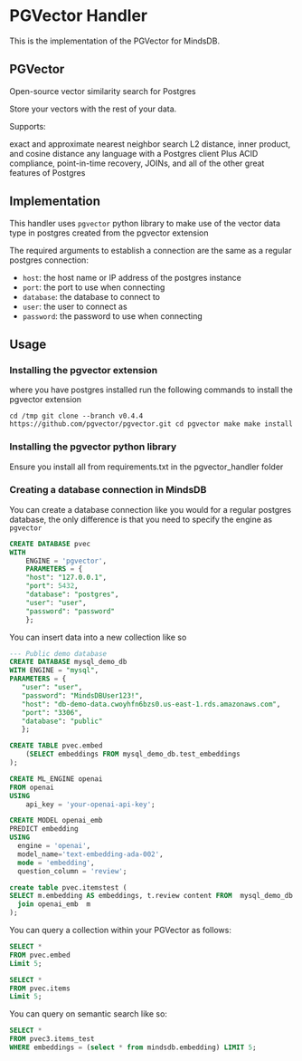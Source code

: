 # PGVector Handler

This is the implementation of the PGVector for MindsDB.

## PGVector

Open-source vector similarity search for Postgres

Store your vectors with the rest of your data. 

Supports:

exact and approximate nearest neighbor search
L2 distance, inner product, and cosine distance
any language with a Postgres client
Plus ACID compliance, point-in-time recovery, JOINs, and all of the other great features of Postgres

## Implementation

This handler uses `pgvector` python library to make use of the vector data type in postgres created from the pgvector extension

The required arguments to establish a connection are the same as a regular postgres connection:

* `host`: the host name or IP address of the postgres instance
* `port`: the port to use when connecting
* `database`: the database to connect to
* `user`: the user to connect as
* `password`: the password to use when connecting

## Usage

### Installing the pgvector extension

where you have postgres installed run the following commands to install the pgvector extension

`cd /tmp
git clone --branch v0.4.4 https://github.com/pgvector/pgvector.git
cd pgvector
make
make install`

### Installing the pgvector python library
Ensure you install all from requirements.txt in the pgvector_handler folder

### Creating a database connection in MindsDB

You can create a database connection like you would for a regular postgres database, the only difference is that you need to specify the engine as `pgvector`

```sql
CREATE DATABASE pvec
WITH
    ENGINE = 'pgvector',
    PARAMETERS = {
    "host": "127.0.0.1",
    "port": 5432,
    "database": "postgres",
    "user": "user",
    "password": "password"
    };
```

You can insert data into a new collection like so

```sql
--- Public demo database
CREATE DATABASE mysql_demo_db
WITH ENGINE = "mysql",
PARAMETERS = {
   "user": "user",
   "password": "MindsDBUser123!",
   "host": "db-demo-data.cwoyhfn6bzs0.us-east-1.rds.amazonaws.com",
   "port": "3306",
   "database": "public"
   };

CREATE TABLE pvec.embed
    (SELECT embeddings FROM mysql_demo_db.test_embeddings
);

CREATE ML_ENGINE openai
FROM openai
USING
    api_key = 'your-openai-api-key';

CREATE MODEL openai_emb 
PREDICT embedding 
USING    
  engine = 'openai',
  model_name='text-embedding-ada-002',    
  mode = 'embedding',    
  question_column = 'review'; 

create table pvec.itemstest (
SELECT m.embedding AS embeddings, t.review content FROM  mysql_demo_db.amazon_reviews t
  join openai_emb  m
);

```

You can query a collection within your PGVector as follows:

```sql
SELECT *
FROM pvec.embed
Limit 5;

SELECT *
FROM pvec.items
Limit 5;
```


You can query on semantic search like so:

```sql
SELECT *
FROM pvec3.items_test
WHERE embeddings = (select * from mindsdb.embedding) LIMIT 5;
```
